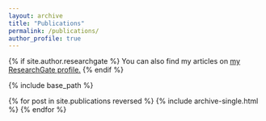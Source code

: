 ```yaml
---
layout: archive
title: "Publications"
permalink: /publications/
author_profile: true
---
```


{% if site.author.researchgate %}
  You can also find my articles on <u><a href="{{site.author.researchgate}}">my ResearchGate profile</a>.</u>
{% endif %}

{% include base_path %}

{% for post in site.publications reversed %}
  {% include archive-single.html %}
{% endfor %}



